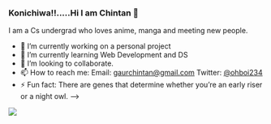 ### Konichiwa!!.....Hi I am Chintan 👋

I am a Cs undergrad who loves anime, manga and meeting new people.


- 🔭 I’m currently working on a personal project
- 🌱 I’m currently learning Web Development and DS
- 👯 I’m looking to collaborate.
- 📫 How to reach me: Email: gaurchintan@gmail.com Twitter: 
[@ohboi234](https://twitter.com/ohboi234?lang=en)
- ⚡ Fun fact: There are genes that determine whether you’re an early riser or a night owl.
-->

<img src="https://github-readme-stats.vercel.app/api?username=EonFlash&&show_icons=true&title_color=ffffff&icon_color=bb2acf&text_color=daf7dc&bg_color=151515">
